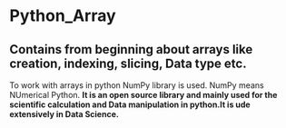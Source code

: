 <h1> Python_Array</h1>
<h2>Contains from beginning about arrays like creation, indexing, slicing, Data type etc.</h2>
To work with arrays in python NumPy library is used.
NumPy means NUmerical Python.
<b>It is an open source library and mainly used for the scientific calculation and Data manipulation in python.It is ude extensively in Data Science.</b>
